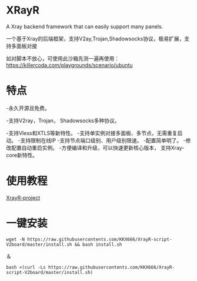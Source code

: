 # XRayR
A Xray backend framework that can easily support many panels.

一个基于Xray的后端框架，支持V2ay,Trojan,Shadowsocks协议，极易扩展，支持多面板对接

如对脚本不放心，可使用此沙箱先测一遍再使用：https://killercoda.com/playgrounds/scenario/ubuntu

# 特点
-永久开源且免费。

-支持V2ray，Trojan， Shadowsocks多种协议。

-支持Vless和XTLS等新特性。
-支持单实例对接多面板、多节点，无需重复启动。
-支持限制在线IP
-支持节点端口级别、用户级别限速。
-配置简单明了。
-修改配置自动重启实例。
-方便编译和升级，可以快速更新核心版本， 支持Xray-core新特性。

# 使用教程

[XrayR-project](https://crackair.gitbook.io/xrayr-project/)

# 一键安装

```
wget -N https://raw.githubusercontents.com/KKX666/XrayR-script-V2board/master/install.sh && bash install.sh
```

＆
```
bash <(curl -Ls https://raw.githubusercontents.com/KKX666/XrayR-script-V2board/master/install.sh)
```
